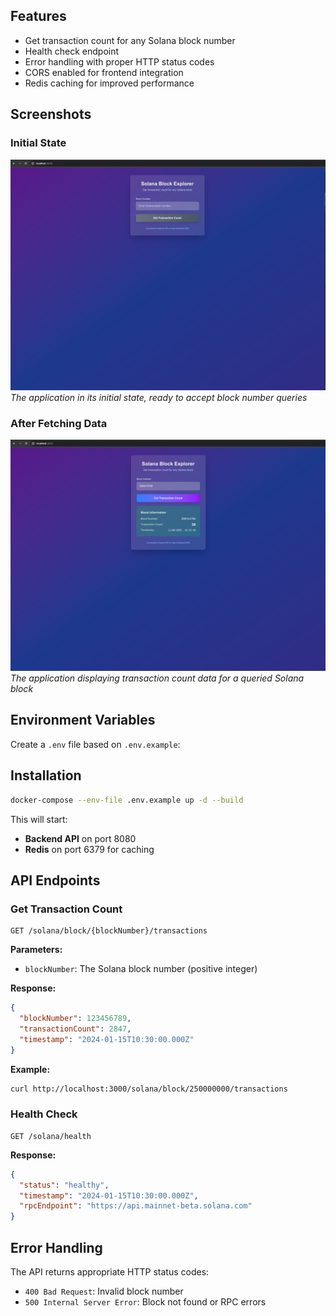 ## Features

- Get transaction count for any Solana block number
- Health check endpoint
- Error handling with proper HTTP status codes
- CORS enabled for frontend integration
- Redis caching for improved performance

## Screenshots

### Initial State

![Empty State](./img/empty_state.jpeg)
_The application in its initial state, ready to accept block number queries_

### After Fetching Data

![Fetched Data](./img/fetched_data.jpeg)
_The application displaying transaction count data for a queried Solana block_

## Environment Variables

Create a `.env` file based on `.env.example`:

## Installation

```bash
docker-compose --env-file .env.example up -d --build
```

This will start:

- **Backend API** on port 8080
- **Redis** on port 6379 for caching

## API Endpoints

### Get Transaction Count

```
GET /solana/block/{blockNumber}/transactions
```

**Parameters:**

- `blockNumber`: The Solana block number (positive integer)

**Response:**

```json
{
  "blockNumber": 123456789,
  "transactionCount": 2847,
  "timestamp": "2024-01-15T10:30:00.000Z"
}
```

**Example:**

```bash
curl http://localhost:3000/solana/block/250000000/transactions
```

### Health Check

```
GET /solana/health
```

**Response:**

```json
{
  "status": "healthy",
  "timestamp": "2024-01-15T10:30:00.000Z",
  "rpcEndpoint": "https://api.mainnet-beta.solana.com"
}
```

## Error Handling

The API returns appropriate HTTP status codes:

- `400 Bad Request`: Invalid block number
- `500 Internal Server Error`: Block not found or RPC errors
